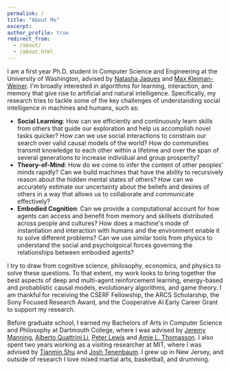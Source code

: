```yaml
---
permalink: /
title: "About Me"
excerpt: 
author_profile: true
redirect_from: 
  - /about/
  - /about.html
---
```


I am a first year Ph.D. student in Computer Science and Engineering at the University of Washington, advised by [Natasha Jaques](https://natashajaques.ai) and [Max Kleiman-Weiner](https://www.mit.edu/~maxkw/). I'm broadly interested in algorithms for learning, interaction, and memory that give rise to artificial and natural intelligence. Specifically, my research tries to tackle some of the key challenges of understanding social intelligence in machines and humans, such as:

  - **Social Learning**: How can we efficiently and continuously learn skills from others that guide our exploration and help us accomplish novel tasks quicker? How can we use social interactions to constrain our search over valid causal models of the world? How do communities transmit knowledge to each other within a lifetime and over the span of several generations to increase individual and group prosperity?
  - **Theory-of-Mind**: How do we come to infer the content of other peoples' minds rapidly? Can we build machines that have the ability to recursively reason about the hidden mental states of others? How can we accurately estimate our uncertainty about the beliefs and desires of others in a way that allows us to collaborate and communicate effectively?
  - **Embodied Cognition**: Can we provide a computational account for how agents can access and benefit from memory and skillsets distributed across people and cultures? How does a machine's mode of instantiation and interaction with humans and the environment enable it to solve different problems? Can we use similar tools from physics to understand the social and psycholgoical forces governing the relationships between embodied agents?

I try to draw from cognitive science, philosophy, economics, and physics to solve these questions. To that extent, my work looks to bring together the best aspects of deep and multi-agent reinforcement learning, energy-based and probablistic causal models, evolutionary algorithms, and game theory. I am thankful for receiving the CSERF Fellowship, the ARCS Scholarship, the Sony Focused Research Award, and the Cooperative AI Early Career Grant to support my research.

Before graduate school, I earned my Bachelors of Arts in Computer Science and Philosophy at Dartmouth College, where I was advised by [Jeremy Manning](http://www.context-lab.com), [Alberto Quattrini Li](https://rlab.cs.dartmouth.edu/albertoq/https://rlab.cs.dartmouth.edu/albertoq/), [Peter Lewis](https://sites.google.com/site/peterlewisphilosophy/Home) and [Amie L. Thomasson](https://philosophy.dartmouth.edu/people/amie-l-thomasson). I also spent two years working as a visiting researcher at MIT, where I was advised by [Tianmin Shu](https://tshu.io) and [Josh Tenenbaum](https://web.mit.edu/cocosci/josh.html). I grew up in New Jersey, and outside of research I love mixed martial arts, basketball, and drumming.
